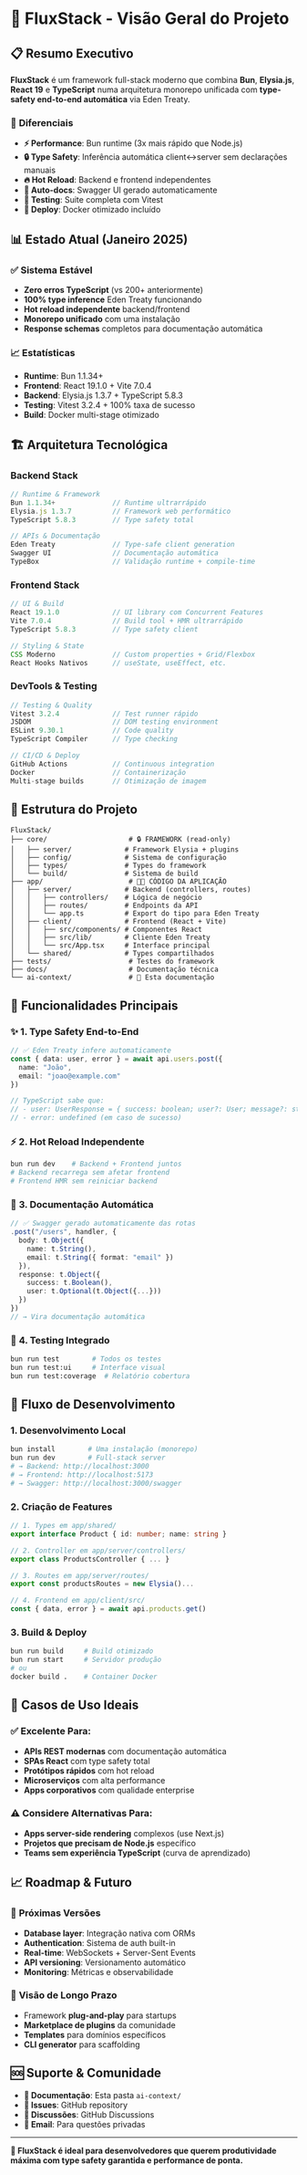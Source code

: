 # 🚀 FluxStack - Visão Geral do Projeto

## 📋 **Resumo Executivo**

**FluxStack** é um framework full-stack moderno que combina **Bun**, **Elysia.js**, **React 19** e **TypeScript** numa arquitetura monorepo unificada com **type-safety end-to-end automática** via Eden Treaty.

### 🎯 **Diferenciais**
- **⚡ Performance**: Bun runtime (3x mais rápido que Node.js)
- **🔒 Type Safety**: Inferência automática client↔server sem declarações manuais
- **🔥 Hot Reload**: Backend e frontend independentes
- **📖 Auto-docs**: Swagger UI gerado automaticamente
- **🧪 Testing**: Suite completa com Vitest
- **🐳 Deploy**: Docker otimizado incluído

## 📊 **Estado Atual (Janeiro 2025)**

### ✅ **Sistema Estável**
- **Zero erros TypeScript** (vs 200+ anteriormente)
- **100% type inference** Eden Treaty funcionando
- **Hot reload independente** backend/frontend
- **Monorepo unificado** com uma instalação
- **Response schemas** completos para documentação automática

### 📈 **Estatísticas**
- **Runtime**: Bun 1.1.34+ 
- **Frontend**: React 19.1.0 + Vite 7.0.4
- **Backend**: Elysia.js 1.3.7 + TypeScript 5.8.3
- **Testing**: Vitest 3.2.4 + 100% taxa de sucesso
- **Build**: Docker multi-stage otimizado

## 🏗️ **Arquitetura Tecnológica**

### **Backend Stack**
```typescript
// Runtime & Framework
Bun 1.1.34+              // Runtime ultrarrápido
Elysia.js 1.3.7          // Framework web performático
TypeScript 5.8.3         // Type safety total

// APIs & Documentação  
Eden Treaty              // Type-safe client generation
Swagger UI               // Documentação automática
TypeBox                  // Validação runtime + compile-time
```

### **Frontend Stack**
```typescript
// UI & Build
React 19.1.0             // UI library com Concurrent Features
Vite 7.0.4               // Build tool + HMR ultrarrápido
TypeScript 5.8.3         // Type safety client

// Styling & State
CSS Moderno              // Custom properties + Grid/Flexbox
React Hooks Nativos      // useState, useEffect, etc.
```

### **DevTools & Testing**
```typescript
// Testing & Quality
Vitest 3.2.4             // Test runner rápido
JSDOM                    // DOM testing environment
ESLint 9.30.1            // Code quality
TypeScript Compiler      // Type checking

// CI/CD & Deploy
GitHub Actions           // Continuous integration
Docker                   // Containerização
Multi-stage builds       // Otimização de imagem
```

## 📁 **Estrutura do Projeto**

```
FluxStack/
├── core/                    # 🔒 FRAMEWORK (read-only)
│   ├── server/             # Framework Elysia + plugins
│   ├── config/             # Sistema de configuração
│   ├── types/              # Types do framework
│   └── build/              # Sistema de build
├── app/                     # 👨‍💻 CÓDIGO DA APLICAÇÃO
│   ├── server/             # Backend (controllers, routes)
│   │   ├── controllers/    # Lógica de negócio
│   │   ├── routes/         # Endpoints da API
│   │   └── app.ts          # Export do tipo para Eden Treaty
│   ├── client/             # Frontend (React + Vite)
│   │   ├── src/components/ # Componentes React
│   │   ├── src/lib/        # Cliente Eden Treaty
│   │   └── src/App.tsx     # Interface principal
│   └── shared/             # Types compartilhados
├── tests/                   # Testes do framework
├── docs/                    # Documentação técnica
└── ai-context/              # 📖 Esta documentação
```

## 🚀 **Funcionalidades Principais**

### ✨ **1. Type Safety End-to-End**
```typescript
// ✅ Eden Treaty infere automaticamente
const { data: user, error } = await api.users.post({
  name: "João",
  email: "joao@example.com"
})

// TypeScript sabe que:
// - user: UserResponse = { success: boolean; user?: User; message?: string }
// - error: undefined (em caso de sucesso)
```

### ⚡ **2. Hot Reload Independente**
```bash
bun run dev    # Backend + Frontend juntos
# Backend recarrega sem afetar frontend
# Frontend HMR sem reiniciar backend
```

### 📖 **3. Documentação Automática**
```typescript
// ✅ Swagger gerado automaticamente das rotas
.post("/users", handler, {
  body: t.Object({
    name: t.String(),
    email: t.String({ format: "email" })
  }),
  response: t.Object({
    success: t.Boolean(),
    user: t.Optional(t.Object({...}))
  })
})
// → Vira documentação automática
```

### 🧪 **4. Testing Integrado**
```bash
bun run test        # Todos os testes
bun run test:ui     # Interface visual
bun run test:coverage  # Relatório cobertura
```

## 🔄 **Fluxo de Desenvolvimento**

### **1. Desenvolvimento Local**
```bash
bun install        # Uma instalação (monorepo)
bun run dev        # Full-stack server
# → Backend: http://localhost:3000
# → Frontend: http://localhost:5173  
# → Swagger: http://localhost:3000/swagger
```

### **2. Criação de Features**
```typescript
// 1. Types em app/shared/
export interface Product { id: number; name: string }

// 2. Controller em app/server/controllers/
export class ProductsController { ... }

// 3. Routes em app/server/routes/  
export const productsRoutes = new Elysia()...

// 4. Frontend em app/client/src/
const { data, error } = await api.products.get()
```

### **3. Build & Deploy**
```bash
bun run build     # Build otimizado
bun run start     # Servidor produção
# ou
docker build .    # Container Docker
```

## 🎯 **Casos de Uso Ideais**

### ✅ **Excelente Para:**
- **APIs REST modernas** com documentação automática
- **SPAs React** com type safety total
- **Protótipos rápidos** com hot reload
- **Microserviços** com alta performance
- **Apps corporativos** com qualidade enterprise

### ⚠️ **Considere Alternativas Para:**
- **Apps server-side rendering** complexos (use Next.js)
- **Projetos que precisam de Node.js** específico
- **Teams sem experiência TypeScript** (curva de aprendizado)

## 📈 **Roadmap & Futuro**

### 🎯 **Próximas Versões**
- **Database layer**: Integração nativa com ORMs
- **Authentication**: Sistema de auth built-in
- **Real-time**: WebSockets + Server-Sent Events
- **API versioning**: Versionamento automático
- **Monitoring**: Métricas e observabilidade

### 🔮 **Visão de Longo Prazo**
- Framework **plug-and-play** para startups
- **Marketplace de plugins** da comunidade  
- **Templates** para domínios específicos
- **CLI generator** para scaffolding

## 🆘 **Suporte & Comunidade**

- **📖 Documentação**: Esta pasta `ai-context/`
- **🐛 Issues**: GitHub repository
- **💬 Discussões**: GitHub Discussions
- **📧 Email**: Para questões privadas

---

**🎯 FluxStack é ideal para desenvolvedores que querem produtividade máxima com type safety garantida e performance de ponta.**